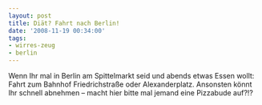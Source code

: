 ```yaml
---
layout: post
title: Diät? Fahrt nach Berlin!
date: '2008-11-19 00:34:00'
tags:
- wirres-zeug
- berlin
---
```


Wenn Ihr mal in Berlin am Spittelmarkt seid und abends etwas Essen wollt: Fahrt zum Bahnhof Friedrichstraße oder Alexanderplatz. Ansonsten könnt Ihr schnell abnehmen &#8211; macht hier bitte mal jemand eine Pizzabude auf?!?